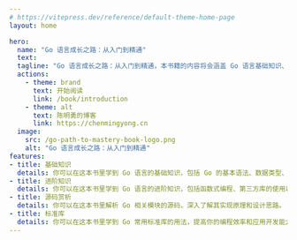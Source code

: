```yaml
---
# https://vitepress.dev/reference/default-theme-home-page
layout: home

hero:
  name: "Go 语言成长之路：从入门到精通"
  text: 
  tagline: "Go 语言成长之路：从入门到精通，本书籍的内容将会涵盖 Go 语言基础知识、进阶技巧和原理剖析等多个方面。"
  actions:
    - theme: brand
      text: 开始阅读
      link: /book/introduction
    - theme: alt
      text: 陈明勇的博客
      link: https://chenmingyong.cn
  image:
    src: /go-path-to-mastery-book-logo.png
    alt: "Go 语言成长之路：从入门到精通"
features:
- title: 基础知识
  details: 你可以在这本书里学到 Go 语言的基础知识，包括 Go 的基本语法、数据类型、函数以及错误处理等内容。
- title: 进阶知识
  details: 你可以在这本书里学到 Go 语言的进阶知识，包括函数式编程、第三方库的使用以及性能优化等高级内容。
- title: 源码赏析
  details: 你可以在这本书里解析 Go 相关模块的源码，深入了解其实现原理和设计思路。
- title: 标准库
  details: 你可以在这本书里学到 Go 常用标准库的用法，提高你的编程效率和应用开发能力。
---
```


